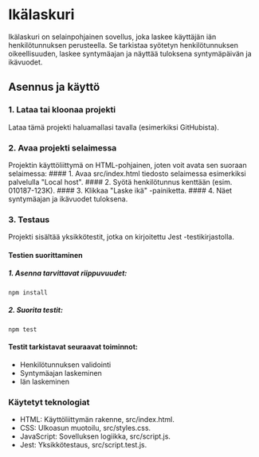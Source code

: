 # Ikälaskuri

Ikälaskuri on selainpohjainen sovellus, joka laskee käyttäjän iän henkilötunnuksen perusteella. Se tarkistaa syötetyn henkilötunnuksen oikeellisuuden, laskee syntymäajan ja näyttää tuloksena syntymäpäivän ja ikävuodet.

## Asennus ja käyttö

### 1. Lataa tai kloonaa projekti
Lataa tämä projekti haluamallasi tavalla (esimerkiksi GitHubista).

### 2. Avaa projekti selaimessa
Projektin käyttöliittymä on HTML-pohjainen, joten voit avata sen suoraan selaimessa:
    #### 1. Avaa src/index.html tiedosto selaimessa esimerkiksi palvelulla "Local host".
    #### 2. Syötä henkilötunnus kenttään (esim. 010187-123K).
    #### 3. Klikkaa "Laske ikä" -painiketta.
    #### 4. Näet syntymäajan ja ikävuodet tuloksena.


### 3. Testaus
Projekti sisältää yksikkötestit, jotka on kirjoitettu Jest -testikirjastolla.

  #### Testien suorittaminen
  ##### 1. Asenna tarvittavat riippuvuudet:
    npm install
  ##### 2. Suorita testit:
    npm test

  #### Testit tarkistavat seuraavat toiminnot:
  - Henkilötunnuksen validointi
  - Syntymäajan laskeminen
  - Iän laskeminen

### Käytetyt teknologiat
- HTML: Käyttöliittymän rakenne, src/index.html.
- CSS: Ulkoasun muotoilu, src/styles.css.
- JavaScript: Sovelluksen logiikka, src/script.js.
- Jest: Yksikkötestaus, src/script.test.js.
